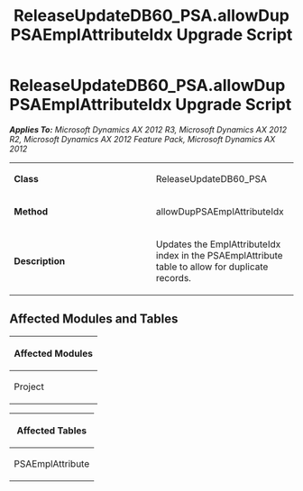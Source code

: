 ﻿---
title: ReleaseUpdateDB60_PSA.allowDupPSAEmplAttributeIdx Upgrade Script
TOCTitle: ReleaseUpdateDB60_PSA.allowDupPSAEmplAttributeIdx Upgrade Script
ms:assetid: 3447bb7d-9921-0428-a663-6ce3f2670f13
ms:mtpsurl: https://msdn.microsoft.com/en-us/library/JJ685125(v=AX.60)
ms:contentKeyID: 49707578
ms.date: 05/18/2015
mtps_version: v=AX.60
---

# ReleaseUpdateDB60\_PSA.allowDupPSAEmplAttributeIdx Upgrade Script 


_**Applies To:** Microsoft Dynamics AX 2012 R3, Microsoft Dynamics AX 2012 R2, Microsoft Dynamics AX 2012 Feature Pack, Microsoft Dynamics AX 2012_

<table>
<colgroup>
<col style="width: 50%" />
<col style="width: 50%" />
</colgroup>
<tbody>
<tr class="odd">
<td><p><strong>Class</strong></p></td>
<td><p>ReleaseUpdateDB60_PSA</p></td>
</tr>
<tr class="even">
<td><p><strong>Method</strong></p></td>
<td><p>allowDupPSAEmplAttributeIdx</p></td>
</tr>
<tr class="odd">
<td><p><strong>Description</strong></p></td>
<td><p>Updates the EmplAttributeIdx index in the PSAEmplAttribute table to allow for duplicate records.</p></td>
</tr>
</tbody>
</table>


## Affected Modules and Tables

<table>
<colgroup>
<col style="width: 100%" />
</colgroup>
<thead>
<tr class="header">
<th><p>Affected Modules</p></th>
</tr>
</thead>
<tbody>
<tr class="odd">
<td><p>Project</p></td>
</tr>
</tbody>
</table>


<table>
<colgroup>
<col style="width: 100%" />
</colgroup>
<thead>
<tr class="header">
<th><p>Affected Tables</p></th>
</tr>
</thead>
<tbody>
<tr class="odd">
<td><p>PSAEmplAttribute</p></td>
</tr>
</tbody>
</table>

  


